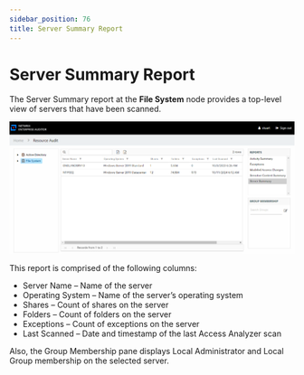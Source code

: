 ```yaml
---
sidebar_position: 76
title: Server Summary Report
---
```


# Server Summary Report

The Server Summary report at the **File System** node provides a top-level view of servers that have been scanned.

![Server Summary report at the File System node](../../../../../../../static/Content/Resources/Images/Access/InformationCenter/ResourceAudit/FileSystem/ServerSummary.png "Server Summary report at the File System node")

This report is comprised of the following columns:

* Server Name – Name of the server
* Operating System – Name of the server’s operating system
* Shares – Count of shares on the server
* Folders – Count of folders on the server
* Exceptions – Count of exceptions on the server
* Last Scanned – Date and timestamp of the last Access Analyzer scan

Also, the Group Membership pane displays Local Administrator and Local Group membership on the selected server.